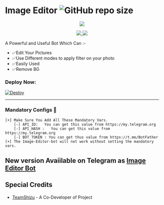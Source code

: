 # Image Editor ![GitHub repo size](https://img.shields.io/github/repo-size/TeamShizu/Image-Editor?label=Repo%20Size)

<p align="center">
  <a href="https://www.python.org">
    <img src="https://telegra.ph/file/6b47c77f2f6abfe81fbeb.jpg">
      </a>


  
</p>
<p align="center">
  <a href="https://github.com/TeamShizu/Image-Editor/stargazers">
    <img src="https://img.shields.io/github/stars/TeamShizu/Image-Editor?style=social">

  </a>
  
  <a href="https://github.com/TeamShizu/Image-Editor/fork">
    <img src="https://img.shields.io/github/forks/TeamShizu/Image-Editor?label=Fork&style=social">

  </a>  
</p>

A Powerful and Useful Bot Which Can :-
* ✅Edit Your Pictures
* ✅Use Different modes to apply filter on your photo
* ✅Easily Used 
* ✅Remove BG

### Deploy Now:
[![Deploy](https://www.herokucdn.com/deploy/button.svg)](https://heroku.com/deploy?template=https://github.com/TeamShizu/Image-Editor)

<HR/>

### Mandatory Configs 📒
```
[+] Make Sure You Add All These Mandatory Vars. 
    [-] API_ID:   You can get this value from https://my.telegram.org
    [-] API_HASH :   You can get this value from https://my.telegram.org
    [-] BOT_TOKEN : You can get thus value from https://t.me/BotFather
[+] The Image-Editor-bot will not work without setting the mandatory vars.
```

## New version Avaiilable on Telegram as [Image Editor Bot](https://t.me/TheImageEDiterBot)

## Special Credits
- [TeamShizu](https://github.com/TeamShizu) - A Co-Developer of Projectㅤㅤㅤㅤㅤㅤㅤ  


